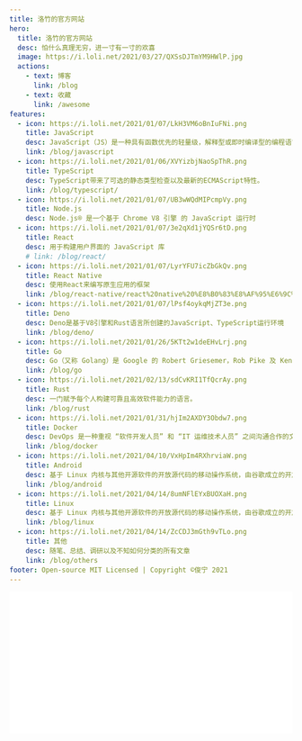 ```yaml
---
title: 洛竹的官方网站
hero:
  title: 洛竹的官方网站
  desc: 怕什么真理无穷，进一寸有一寸的欢喜
  image: https://i.loli.net/2021/03/27/QXSsDJTmYM9HWlP.jpg
  actions:
    - text: 博客
      link: /blog
    - text: 收藏
      link: /awesome
features:
  - icon: https://i.loli.net/2021/01/07/LkH3VM6oBnIuFNi.png
    title: JavaScript
    desc: JavaScript（JS）是一种具有函数优先的轻量级，解释型或即时编译型的编程语言
    link: /blog/javascript
  - icon: https://i.loli.net/2021/01/06/XVYizbjNaoSpThR.png
    title: TypeScript
    desc: TypeScript带来了可选的静态类型检查以及最新的ECMAScript特性。
    link: /blog/typescript/
  - icon: https://i.loli.net/2021/01/07/UB3wWQdMIPcmpVy.png
    title: Node.js
    desc: Node.js® 是一个基于 Chrome V8 引擎 的 JavaScript 运行时
  - icon: https://i.loli.net/2021/01/07/3e2qXd1jYQSr6tD.png
    title: React
    desc: 用于构建用户界面的 JavaScript 库
    # link: /blog/react/
  - icon: https://i.loli.net/2021/01/07/LyrYFU7icZbGkQv.png
    title: React Native
    desc: 使用React来编写原生应用的框架
    link: /blog/react-native/react%20native%20%E8%B0%83%E8%AF%95%E6%9C%80%E4%BD%B3%E5%AE%9E%E8%B7%B5
  - icon: https://i.loli.net/2021/01/07/lPsf4oykqMjZT3e.png
    title: Deno
    desc: Deno是基于V8引擎和Rust语言所创建的JavaScript、TypeScript运行环境
    link: /blog/deno/
  - icon: https://i.loli.net/2021/01/26/5KTt2w1deEHvLrj.png
    title: Go
    desc: Go（又称 Golang）是 Google 的 Robert Griesemer，Rob Pike 及 Ken Thompson 开发的一种静态强类型、编译型语言
    link: /blog/go
  - icon: https://i.loli.net/2021/02/13/sdCvKRI1TfQcrAy.png
    title: Rust
    desc: 一门赋予每个人构建可靠且高效软件能力的语言。
    link: /blog/rust
  - icon: https://i.loli.net/2021/01/31/hjIm2AXDY3Obdw7.png
    title: Docker
    desc: DevOps 是一种重视 “软件开发人员” 和 “IT 运维技术人员” 之间沟通合作的文化、运动或惯例
    link: /blog/docker
  - icon: https://i.loli.net/2021/04/10/VxHpIm4RXhrviaW.png
    title: Android
    desc: 基于 Linux 内核与其他开源软件的开放源代码的移动操作系统，由谷歌成立的开放手持设备联盟持续领导与开发。
    link: /blog/android
  - icon: https://i.loli.net/2021/04/14/8umNFlEYxBUOXaH.png
    title: Linux
    desc: 基于 Linux 内核与其他开源软件的开放源代码的移动操作系统，由谷歌成立的开放手持设备联盟持续领导与开发。
    link: /blog/linux
  - icon: https://i.loli.net/2021/04/14/ZcCDJ3mGth9vTLo.png
    title: 其他
    desc: 随笔、总结、调研以及不知如何分类的所有文章
    link: /blog/others
footer: Open-source MIT Licensed | Copyright ©俊宁 2021
---
```


<img src="./header.svg"/>
